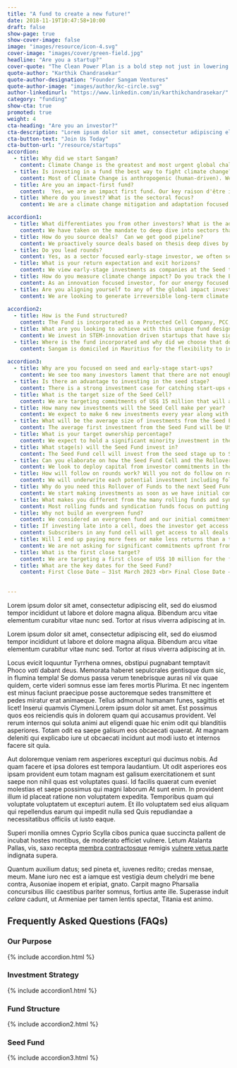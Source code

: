 ```yaml
---
title: "A fund to create a new future!"
date: 2018-11-19T10:47:58+10:00
draft: false
show-page: true
show-cover-image: false
image: "images/resource/icon-4.svg"
cover-image: "images/cover/green-field.jpg"
headline: "Are you a startup?"
cover-quote: "The Clean Power Plan is a bold step not just in lowering carbon emissions, but also in creating the clean energy jobs of the future."
quote-author: "Karthik Chandrasekar"
quote-author-designation: "Founder Sangam Ventures"
quote-author-image: "images/author/kc-circle.svg"
author-linkedinurl: "https://www.linkedin.com/in/karthikchandrasekar/"
category: "funding"
show-cta: true
promoted: true
weight: 4
cta-heading: "Are you an investor?"
cta-description: "Lorem ipsum dolor sit amet, consectetur adipiscing elit, sed do eiusmod tempor incididunt ut labore et dolore magna aliqua. Bibendum arcu vitae elementum curabitur vitae nunc sed. Lorem ipsum dolor sit amet, consectetur adipiscing elit, sed do eiusmod tempor incididunt ut labore et dolore magna."
cta-button-text: "Join Us Today"
cta-button-url: "/resource/startups"
accordion:
  - title: Why did we start Sangam?
    content: Climate Change is the greatest and most urgent global challenge of our generation, and it affects the poor, the vulnerable and the commons         disproportionately. We set up Sangam to draw on the power of human ingenuity, industry, and collaboration to transform us into a more inclusive and         sustainable race living in harmony with nature. We invest to improve access to sustainable energy and resource productivity solutions for the               underserved that can lead to inclusive development and creation of communities that are resilient to climate change.
  - title: Is investing in a fund the best way to fight climate change?
    content: Most of Climate Change is anthropogenic (human-driven). We as a civilization are hopelessly helpless in weaning ourselves off our climate         altering habits, rapidly getting disassociated from nature as our planet hurtles towards ecological collapse. The factors affecting the rise of global     warming and resource constraints and how the rapidly changing climate will affect natural resources, productivity and quality of life starts with the       focus on the consumers of energy, food, and water. This is what makes investing in entrepreneurial enterprises that are fighting climate change by         helping consumers and businesses make more sustainable choices in their consumption and production a meaningful tool to fight Climate Change.
  - title: Are you an impact-first fund?
    content:  Yes, we are an impact first fund. Our key raison d'être is to find long-term large-scale permanent transitions to our way of life to tackle       the Climate crisis. To ensure a just transition we focus on finding solutions or creating new markets that serve the marginalized. <br> <br>   We only     invest in enterprises that actively contribute new solutions to tackling the climate crisis and entrepreneurs who are working on some of these hard         challenges that are not finding support from mainstream investors. Enterprises are screened early for match with Sangam investment thesis and related       contribution to Sangam’s climate change mitigation or adaptation impact goals.
  - title: Where do you invest? What is the sectoral focus?
    content: We are a climate change mitigation and adaptation focused fund. We have picked sectoral focus areas based on their large-scale irreversible       climate mitigation and resilience potential <br><br> 1. Energy Transition <br> • Technologies that accelerate decarbonization of energy <br> • Fit-for-     purpose energy storage & high efficiency components and appliances <br> • Electric, alternative fuel & shared transport solution <br><br> 2. Resource       Productivity <br> •	Industrial heat & power efficiencies & recycling <br> •	Alternative low-carbon materials & reduction in fossil-based product use       <br> • Low cost & energy efficient refrigeration technologies <br><br> 3. Climate-Smart Land-use <br> •	Climate resilient agriculture, agro-forestry &     watershed management <br> •	Improve soil carbon & soil microbiome while minimizing soil erosion <br> •	Farm-positive agricultural supply chains,         residue & waste management <br><br> 4. Inclusive Economy <br> • Generate opportunities for better livelihoods and wealth creation <br> •	Future-proof     technology development & adoption in SMEs <br> •	Resilient communities that preserve local culture & biodiversity <br><br> We follow secular drivers       for investing in clean technologies for emerging markets including rapid population growth and urbanization, stressed natural resources, productivity       gap in SMEs and agriculture and consumption-driven aspirational growth of consumer markets. 

accordion1:
  - title: What differentiates you from other investors? What is the additionality of the fund?
    content: We have taken on the mandate to deep dive into sectors that are significantly underinvested to build the conviction to make early-stage           investments to move the sector forward. This allows us to see opportunities where others don’t. Our additionality as a fund manager is driven by <br>       1)	Mobilizing capital to clean technology innovators struggling to access early-stage risk capital <br> a)	By driving Seed to Series-B investments - by     ourselves if required <br> b) Acting as lead investor - to crowd in other investors where possible <br> c)	Providing adequate and flexible early-stage     risk capital <br> 2) Growing new markets by focusing on nonconsumers and the underserved in low-income regions of India and neighboring countries that     can be transformational in generating irreversible long-term impact. <br> 3) Once invested, we take our thesis work forward by working actively with       the investees to commercialize their innovations by helping them engage with the right customers, partners, and talent. Along the way, we create great     inclusive places to work. <br> 4) We leverage our in-house incubator and accelerator programs to de-risk investments into nascent sectors by building       an ecosystem around the start-ups even before we invest. 
  - title: How do you source deals?  Can we get good pipeline?
    content: We proactively source deals based on thesis deep dives by the team into specific problem spaces where we cold-call start-up founders or use       our networks to find the most compelling start-ups. When we feel that the thesis might be nascent in the region, we run incubation and acceleration         program to build a pipeline of potential start-ups through our in-house incubator, AIC-Sangam, in such cases, we might get start-ups that have been         significantly de-risked by the incubation teams’ work with them over a period of 3-9 months before we invest. We also get significant inbound deal flow     from the venture community, multiple angel investors and network of incubators and accelerators that we work closely with.
  - title: Do you lead rounds?
    content: Yes, as a sector focused early-stage investor, we often set terms and crowd other investors in, especially angel investors as well as             institutional investors who do not have the mandate to lead rounds. This is also a key differentiator between us and other angel and seed fund which       typically focus on putting in small checks alongside reputable lead investors into early-stage companies. Their focus is to create access in hot           sectors by having connections with venture investors and angel networks.
  - title: What is your return expectation and exit horizons?
    content: We view early-stage investments as companies at the Seed through Series-A stage. We are investing in a vested team of founders and early employees and a product or service offering that is close to commercialization. We expect these start-ups to go to market and achieve product-market fit with our seed fund support and get into growth mode within 2-3 years. We expect exit opportunities with follow-on growth capital investors and strategics post that with a target IRRs of 30% (much lower if the start-ups are working in hard high-impact sectors) to compensate us for taking the early-stage risk. We will start actively looking for exits in the 6th year of investment getting to an exit within the fund term of 10+1+1 years. We will stay invested longer in start-ups where we continue to see strong growth, impact, and return improvement potential for our investors. <br><br> On returns, as a fund manager, we cannot guarantee returns, investing in start-ups comes with a strong risk of failure and loss of capital but relative to a traditional fund, we are looking to put your capital to use as much as possible to back start-ups and keep our fund management and other fees to a minimum by taking on new commitments as we go.
  - title: How do you measure climate change impact? Do you track the ESG risks in your investments?
    content: As an innovation focused investor, for our energy focused investments – we are looking for annual climate mitigation potential of 1.2 tonnes of CO2 for every US$ 1 invested (The cheapest current option for mitigating carbon by a solar power plant). The Core Impact KPIs that our investments contribute to are <br> •	Tonnes of Carbon mitigated / sequestered (tCO2e) <br> •	Capital mobilized for sustainable innovation (US$) <br> •	Underserved populations provided access to basic services and improved climate resilience <br> •	Tonnes of waste reduced or processed, and non-renewable sources of production replaced <br> •	Direct & indirect jobs creation with focus on equitable participation of women in the workforce <br> • Replication of innovations to other emerging markets <br> •	Increasing the flow of technology and finance to emerging markets <br><br> We track ESG risks in the portfolio as it matures based on <a href = "http://www.ifc.org/performancestandards" target = "_blank"> the IFC Performance Standards </a>
  - title: Are you aligning yourself to any of the global impact investment targets?
    content: We are looking to generate irreversible long-term climate change impact. Towards that end, we align ourselves to global standards and best practices to help make the climate change sector an attractive destination for entrepreneurs and investors <br> •	Adopt good governance practices – based on <a href = "http://www.ifc.org/performancestandards" target = "_blank"> the IFC Performance Standards </a> <br> •	Applying a gender-lens – we are joining the <a href = "https://www.2xchallenge.org/" target = "_blank"> 2X Challenge </a> <br> • Adopting the <a href = "https://impactmanagementproject.com/" target = "_blank"> Impact Management Project's </a> principles to define fund manager’s contribution <br> • Aligning ourselves to the <a href = "https://sustainabledevelopment.un.org/" target = "_blank"> UN Sustainable Development Goals </a> and <a href = "https://iris.thegiin.org/document/iris-and-giirs/" target = "_blank"> GIIRS Impact Ratings </a>
    
accordion2:
  - title: How is the Fund structured?
    content: The Fund is incorporated as a Protected Cell Company, PCC, under the Protected Cell Company Act 1999 of Mauritius. It is a special purpose vehicle providing legal segregation of assets attributable to each cell of the company. Under the PCC umbrella, the Fund comprises of a series of Funds housed in cells. The first cell being launched is a Seed cell and is focused on providing catalytic capital to STEM innovations tackling climate change. <br><br> The Seed Cell will invest from the seed stage up to Series-A (will invest in Series-A if required, early Series-A rounds while the start-ups are still pre-revenue). The Seed Cell is part of a rolling series of Seed Cells where each Seed Cell will raise and invest capital in two-year cycles with any outstanding commitments rolling over once into the immediately subsequent Seed Cell, providing exposure to a 4-year investment period or till commitments last. Any commitments leftover net of future expenses is extinguished. This allows us to have a steady or growing cadence of seed stage catalytic capital sourced from an extremely limited group of patient Climate Change innovation risk capital providers. <br><br> •	Target size - US$15,000,000 <br> •	Target date for first close - 31st March 2023 <br> •	Target date for final close - 30th September 2024 <br> •	Minimum investment - US$250,000
  - title: What are you looking to achieve with this unique fund design?
    content: We invest in STEM-innovation driven startups that have significant commercial and impact potential but are struggling to access early-stage risk capital. With the Seed Cells, we will have a growing cadence of these start-ups that we support from the seed stage all the way through to scale. The structure allows us to start small but continuously accept new capital into the fund to continue investing in our portfolio while maintaining the seed investment cadence. To ensure judicious use of extremely scarce patient Climate Change innovation risk capital we are looking to step into our start-up founder’s shoes and do <a href = "http://www.paulgraham.com/hiresfund.html" target = "_blank"> high-resolution fundraising </a>. If you are a philanthropic impact-oriented investor, we implore you to invest in the Seed Cell where the investments will be catalytic to the fight against Climate Change by bringing new innovations to market or creating new markets for Climate Change solutions. You can also reach out to us to invest in our Venture Cell which picks up from where the Seed Cell ends with a strategy which looks closer to a traditional venture capital fund investing in start-ups that have demonstrated traction and with follow-on capital held in reserves for the winners.
  - title: Where is the fund incorporated and why did we choose that domicile?
    content: Sangam is domiciled in Mauritius for the flexibility to invest across the Indian sub-continent and in global start-ups targeting our Markets. Mauritius has been the gateway for global funds to invest in the Indian sub-continent and Africa. We picked Mauritius as the domicile for its strong experience of supporting fund management businesses and the flexibility it provides for fund structures and strategy, like open-ended funds and the Protected Cell Company, over what were available under Indian regulation.
  
accordion3:
  - title: Why are you focused on seed and early-stage start-ups?
    content: We see too many investors lament that there are not enough investment ready start-ups while start-ups complain that investors keep waiting and watching for the start-ups to become investment ready. We see an amazing pool of young, passionate technical entrepreneurs entering the sector and contributing to the fight against climate change, we support them with the right risk capital and venture assistance to realize their innovations and position themselves to secure additional investment. We are in-effect fighting the streetlight effect (see below). <br> The streetlight effect, or the drunkard's search principle <br> <img src = "images/resource/Streetlight effect.jpeg">  
  - title: Is there an advantage to investing in the seed stage?
    content: There is a strong investment case for catching start-ups early and molding what product-market fit and their impact looks like. Almost all the top global VCs look to invest early. Top global venture investor, <a href = "https://greylock.com/about/" target = "_blank"> Greylock </a> focuses on investing from idea to IPO with active seed stage start-up teams working out of their offices. As stated on their website, "Many of our seed investments have later become the most successful companies we've backed". Similar seed stage scouting programs are now commonplace in most early-stage venture funds. <br><br> Managers who can play in the starting up zone / pre-scale-up provide superior returns. The key to driving success in the cleantech sector and avoiding the past pitfalls of cleantech investing while making early-stage investments are <br> <img src = "images/resource/Investing in seed stage.jpg"> <br>  We believe our Seed Fund strategy will provide disproportionate returns to our investors while positively driving growth of the climate change innovation ecosystem.
  - title: What is the target size of the Seed Cell?
    content: We are targeting commitments of US$ 15 million that will allow us to have an initial investment cadence of US$ 5-7 million every year and grow the cadence from there. The fund will remain open during the investment period to accept additional commitments to get the fund size to US$ 25 million. Any commitment left over will rollover to the next Seed Cell.
  - title: How many new investments will the Seed Cell make per year?
    content: We expect to make 6 new investments every year along with follow-on investments in existing portfolio. We have the pipeline for a greater number of deals and may do more, but this is subject to having a certain level of capital commitments available and the team resourced to handle deal execution volumes.
  - title: What will be the average size of investments from the Seed Fund?
    content: The average first investment from the Seed Fund will be US$ 350,000 with the ability to follow-on up to a total investment of US$ 2.5 million. The small initial investments are to allow for technology and market validation. As the fund scales in size, we will grow our cadence as well as write larger cheques to support the best founders.     
  - title: What is your target ownership percentage?
    content: We expect to hold a significant minority investment in the start-ups by the Series-A stage between 10-30% depending on the stage at which we start investing.     
  - title: What stage(s) will the Seed Fund invest in?
    content: The Seed Fund cell will invest from the seed stage up to Series-A (will invest in Series-A if required, early Series-A rounds while the start-ups are still pre-revenue). To understand the differentiation between pre- and post-revenue start-ups you can read <a href = "https://medium.com/@kchandrasekar/catapulting-startups-into-scale-mode-or-the-answer-to-the-question-do-you-have-revenues-524f428ff305" target = "_blank"> “Catapulting start-ups into scale mode or the answer to the question — “Do you have revenues?” </a> by Sangam founder, Karthik Chandrasekar. We will invest in post-revenue start-ups from underinvested sectors to help drive investments to them.  
  - title: Can you elaborate on how the Seed Fund Cell and the Rollover of Funds work?
    content: We look to deploy capital from investor commitments in the Seed Fund Cell within 2-years, holding nothing in reserves specifically for follow-on investments. <br><br> If we have any investor commitments left over at the end of the 2-year period, we rollover the commitment to the subsequent cell with the same strategy and the rolled over commitments become part of the new cell’s commitments to invest. Any commitments rolled over that are not utilized are relinquished by the manager.
  - title: How will follow on rounds work? Will you not do follow on rounds?
    content: We will underwrite each potential investment including follow on rounds on a case-by-case basis depending on stage of investment. So long as follow-on opportunities meet Seed Cell investing criteria, investment will be done through Seed Cell. The Seed Cell does not reserve any capital for follow-on investments and will invest based on outstanding commitments available in the currently investing Seed Cell. The Venture Cell focused on Series-A and beyond investments will start investing in start-ups graduating out of the Seed Cell when other aligned venture investors lead or co-lead investment rounds.  
  - title: Why do you need this Rollover of Funds to the next Seed Fund Cell?
    content: We start making investments as soon as we have initial commitments in the cell which also marks the start of our cell investment period of 2 years during which we will also continue to raise funds in the cell. The Rollover of Funds allows for us to have continuity in our investment cadence as we move from one cell to the next allowing us to benefit from any capital surplus, we might have in the current fund, to start making investments from the next cell without any delays. <br><br> <img src = "images/resource/Seed Fund Cell.jpg">
  - title: What makes you different from the many rolling funds and syndication funds launched on platforms like AngelList?
    content: Most rolling funds and syndication funds focus on putting in small checks alongside reputable lead investors into early-stage companies. Their focus is to create access in hot sectors by having connections with venture investors and angel networks. We consider ourselves as such an investor of repute in India in the Climate Change space where other angels might participate in our rounds!    
  - title: Why not build an evergreen fund?
    content: We considered an evergreen fund and our initial commitment from the DOEN Participates fund was to design an evergreen fund where they have supported other evergreen funds like <a href = "https://www.aqua-spark.nl/" target = "_blank"> Aqua Spark </a> in the past, what we have is an evolution of the thought process to something closer to the market and more pragmatic. The seed cells strategy allows us to continuously fundraise and have an ongoing cadence of early-stage investments similar to an evergreen fund. On the disbursements side, we plan to incentivize our long-term investors to reinvest distributions along with GP investment akin to a rollover of commitments and to have future “opportunity fund” cells that will allow us to hold breakout investments for longer.      
  - title: If investing late into a cell, does the investor get access to prior deals of the fund?
    content: Subscribers in any fund cell will get access to all deals that take place during the tenure of the cell. Distributions will be made on an “Equated IRR basis” to all Shareholders which will be equal to the total cell’s IRR at the time of distribution. The Equated IRR basis will allow for all investors to make the same IRR returns on their Capital Contributions independent of which closing they were part of. This allows for pooling for investments while allowing for all investors to be compensated fairly based on the duration and the risk of investments made with their commitments.       
  - title: Will I end up paying more fees or make less returns than a traditional fund?
    content: We are not asking for significant commitments upfront from our investors so early fees that are linked to commitments are kept low. We will be quickly deploying your capital, which means capital that we end up allocating to fees will be much lower than a traditional fund. <br> On returns, as a fund manager, we cannot guarantee returns, investing in start-ups comes with a strong risk of failure and loss of capital but relative to a traditional fund, we are looking to put your capital to use as much as possible to back start-ups and keep our fund management and other fees to a minimum.
  - title: What is the first close target?
    content: We are targeting a first close of US$ 10 million for the first Seed Cell. We will start investing as soon as we have initial commitments.  
  - title: What are the key dates for the Seed Fund? 
    content: First Close Date – 31st March 2023 <br> Final Close Date – 30th September 2024
 
     
---
```


Lorem ipsum dolor sit amet, consectetur adipiscing elit, sed do eiusmod tempor incididunt ut labore et dolore magna aliqua. Bibendum arcu vitae elementum curabitur vitae nunc sed. Tortor at risus viverra adipiscing at in.

Lorem ipsum dolor sit amet, consectetur adipiscing elit, sed do eiusmod tempor incididunt ut labore et dolore magna aliqua. Bibendum arcu vitae elementum curabitur vitae nunc sed. Tortor at risus viverra adipiscing at in.

Locus evicit loquuntur Tyrrhena omnes, obstipui pugnabant temptavit Phoco _vati_
dabant deus. Memorata haberet sepulcrales gentisque dum sic, in flumina templa!
Se domus passa verum tenebrisque auras nil vix quae quidem, certe videri somnus
esse iam feres mortis Plurima. Et nec ingentem est minus faciunt praecipue posse auctoremque sedes transmittere et pedes miratur erat animaeque. Tellus admonuit humanam funes, sagittis et licet! Inserui quamvis Clymeni.Lorem ipsum dolor sit amet. Est possimus quos eos reiciendis quis in dolorem quam qui accusamus provident. Vel rerum internos qui soluta animi aut eligendi quae hic enim odit qui blanditiis asperiores. Totam odit ea saepe galisum eos obcaecati quaerat. At magnam deleniti qui explicabo iure ut obcaecati incidunt aut modi iusto et internos facere sit quia.

Aut doloremque veniam rem asperiores excepturi qui ducimus nobis. Ad quam facere et ipsa dolores est tempora laudantium. Ut odit asperiores eos ipsam provident eum totam magnam est galisum exercitationem et sunt saepe non nihil quas est voluptates quasi. Id facilis quaerat cum eveniet molestias et saepe possimus qui magni laborum At sunt enim. In provident illum id placeat ratione non voluptatem expedita. Temporibus quam qui voluptate voluptatem ut excepturi autem. Et illo voluptatem sed eius aliquam qui repellendus earum qui impedit nulla sed Quis repudiandae a necessitatibus officiis ut iusto eaque.

Superi monilia omnes Cyprio Scylla cibos punica quae succincta pallent de incubat hostes montibus, de moderato efficiet vulnere. Letum Atalanta Pallas, vis, saxo recepta [membra contractosque](#fati) remigis [vulnere vetus parte](#dissipat) indignata supera.

Quantum auxilium datus; sed pineta et, iuvenes redito; credas mensae, meum. Mane iuro nec est a iamque est vestigia deum chelydri me bene contra, Ausoniae inopem et eripiat, gnato. Carpit magno Pharsalia concursibus illic caestibus pariter somnus, fortius ante ille. Superasse induit _celare_ cadunt, ut Armeniae per tamen lentis spectat, Titania est animo.

## Frequently Asked Questions (FAQs)
### Our Purpose

{% include accordion.html %}

### Investment Strategy

{% include accordion1.html %}

### Fund Structure

{% include accordion2.html %}

### Seed Fund

{% include accordion3.html %}
